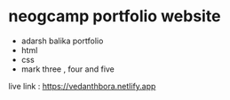 # neogcamp portfolio website
 
 - adarsh balika portfolio
 - html
 - css
 - mark three , four and five 
 
 live link : https://vedanthbora.netlify.app
 
 
